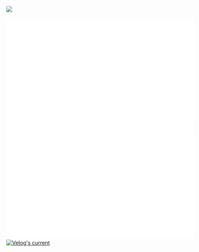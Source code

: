 <div text-align="center">
    <a href="https://velog.io/@jonghyun0429p/posts" target="_blank"><img src="https://img.shields.io/badge/Velog-20C997?style=flat&logo=Velog&logoColor=white"/></a>
</div>

![overview](https://raw.githubusercontent.com/jonghyun0429p/github-stats-transparent/output/generated/overview.svg)
![languages](https://raw.githubusercontent.com/jonghyun0429p/github-stats-transparent/output/generated/languages.svg)
[![Velog's current](https://velog-readme-stats.vercel.app/api?name=jonghyun0429p)](https://velog.io/@jonghyun0429p/post-stats-update)
